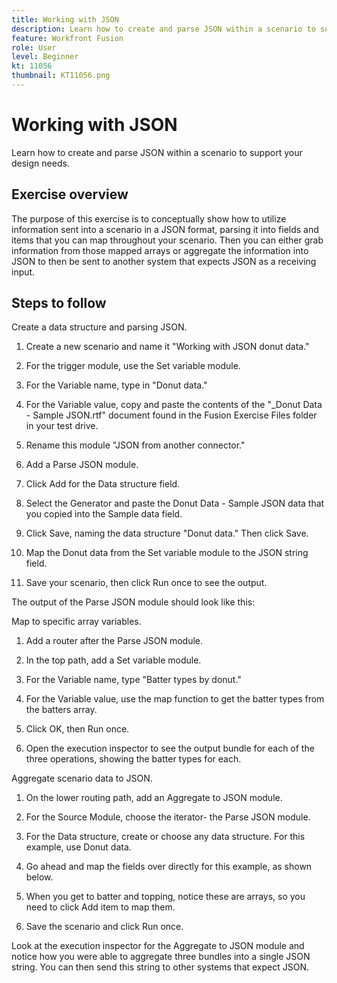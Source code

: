 ```yaml
---
title: Working with JSON
description: Learn how to create and parse JSON within a scenario to support your design needs.
feature: Workfront Fusion
role: User
level: Beginner
kt: 11056
thumbnail: KT11056.png
---
```


# Working with JSON

Learn how to create and parse JSON within a scenario to support your design needs.

## Exercise overview

The purpose of this exercise is to conceptually show how to utilize information sent into a scenario in a JSON format, parsing it into fields and items that you can map throughout your scenario. Then you can either grab information from those mapped arrays or aggregate the information into JSON to then be sent to another system that expects JSON as a receiving input.

## Steps to follow

Create a data structure and parsing JSON.

1. Create a new scenario and name it "Working with JSON donut data."

1. For the trigger module, use the Set variable module.

1. For the Variable name, type in "Donut data."

1. For the Variable value, copy and paste the contents of the "_Donut Data - Sample JSON.rtf" document found in the Fusion Exercise Files folder in your test drive.

1. Rename this module "JSON from another connector."

1. Add a Parse JSON module.

1. Click Add for the Data structure field.

1. Select the Generator and paste the Donut Data - Sample JSON data that you copied into the Sample data field.

1. Click Save, naming the data structure "Donut data." Then click Save.

1. Map the Donut data from the Set variable module to the JSON string field.

1. Save your scenario, then click Run once to see the output.

The output of the Parse JSON module should look like this:

Map to specific array variables.

1. Add a router after the Parse JSON module.

1. In the top path, add a Set variable module.

1. For the Variable name, type "Batter types by donut."

1. For the Variable value, use the map function to get the batter types from the batters array.

1. Click OK, then Run once.

1. Open the execution inspector to see the output bundle for each of the three operations, showing the batter types for each.

Aggregate scenario data to JSON.

1. On the lower routing path, add an Aggregate to JSON module.

1. For the Source Module, choose the iterator-
the Parse JSON module.

1. For the Data structure, create or choose any data structure. For this example, use Donut data.

1. Go ahead and map the fields over directly for this example, as shown below.

1. When you get to batter and topping, notice these are arrays, so you need to click Add item to map them.

1. Save the scenario and click Run once.

Look at the execution inspector for the Aggregate to JSON module and notice how you were able to aggregate three bundles into a single JSON string. You can then send this string to other systems that expect JSON.
